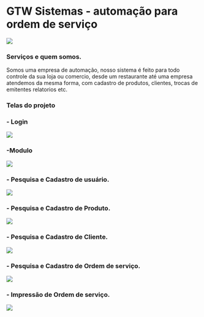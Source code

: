 # GTW Sistemas - automação para ordem de serviço 

![](https://github.com/GuiBarrosFACENS/GTWFinal/blob/main/UI/gtwGrande.jpg)

### Serviços e quem somos.
Somos uma empresa de automação, nosso sistema é feito para todo controle da sua loja ou comercio, desde um restaurante até uma empresa
atendemos da mesma forma, com cadastro de produtos, clientes, trocas de emitentes relatorios etc.

### Telas do projeto
### - Login

![](https://github.com/GuiBarrosFACENS/GTWFinal/blob/main/UI/Login.PNG)

### -Modulo

![](https://github.com/GuiBarrosFACENS/GTWFinal/blob/main/UI/Modulo.PNG)

### - Pesquisa e Cadastro de usuário.

![](https://github.com/GuiBarrosFACENS/GTWFinal/blob/main/UI/cadastroeUsuario.PNG)

### - Pesquisa e Cadastro de Produto.

![](https://github.com/GuiBarrosFACENS/GTWFinal/blob/main/UI/Produto.PNG)

### - Pesquisa e Cadastro de Cliente.

![](https://github.com/GuiBarrosFACENS/GTWFinal/blob/main/UI/Cliente.PNG)


### - Pesquisa e Cadastro de Ordem de serviço.

![](https://github.com/GuiBarrosFACENS/GTWFinal/blob/main/UI/Ordem1.PNG)

### - Impressão de Ordem de serviço.

![](https://github.com/GuiBarrosFACENS/GTWFinal/blob/main/UI/Imprimir.PNG)


 
